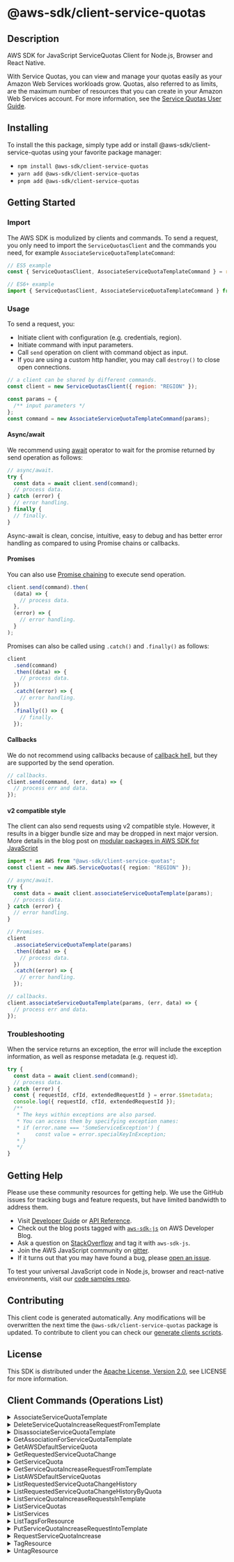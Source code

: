 <!-- generated file, do not edit directly -->

# @aws-sdk/client-service-quotas

## Description

AWS SDK for JavaScript ServiceQuotas Client for Node.js, Browser and React Native.

<p>With Service Quotas, you can view and manage your quotas easily as your Amazon Web Services workloads grow.
Quotas, also referred to as limits, are the maximum number of resources that you can
create in your Amazon Web Services account. For more information, see the <a href="https://docs.aws.amazon.com/servicequotas/latest/userguide/">Service Quotas User Guide</a>.</p>

## Installing

To install the this package, simply type add or install @aws-sdk/client-service-quotas
using your favorite package manager:

- `npm install @aws-sdk/client-service-quotas`
- `yarn add @aws-sdk/client-service-quotas`
- `pnpm add @aws-sdk/client-service-quotas`

## Getting Started

### Import

The AWS SDK is modulized by clients and commands.
To send a request, you only need to import the `ServiceQuotasClient` and
the commands you need, for example `AssociateServiceQuotaTemplateCommand`:

```js
// ES5 example
const { ServiceQuotasClient, AssociateServiceQuotaTemplateCommand } = require("@aws-sdk/client-service-quotas");
```

```ts
// ES6+ example
import { ServiceQuotasClient, AssociateServiceQuotaTemplateCommand } from "@aws-sdk/client-service-quotas";
```

### Usage

To send a request, you:

- Initiate client with configuration (e.g. credentials, region).
- Initiate command with input parameters.
- Call `send` operation on client with command object as input.
- If you are using a custom http handler, you may call `destroy()` to close open connections.

```js
// a client can be shared by different commands.
const client = new ServiceQuotasClient({ region: "REGION" });

const params = {
  /** input parameters */
};
const command = new AssociateServiceQuotaTemplateCommand(params);
```

#### Async/await

We recommend using [await](https://developer.mozilla.org/en-US/docs/Web/JavaScript/Reference/Operators/await)
operator to wait for the promise returned by send operation as follows:

```js
// async/await.
try {
  const data = await client.send(command);
  // process data.
} catch (error) {
  // error handling.
} finally {
  // finally.
}
```

Async-await is clean, concise, intuitive, easy to debug and has better error handling
as compared to using Promise chains or callbacks.

#### Promises

You can also use [Promise chaining](https://developer.mozilla.org/en-US/docs/Web/JavaScript/Guide/Using_promises#chaining)
to execute send operation.

```js
client.send(command).then(
  (data) => {
    // process data.
  },
  (error) => {
    // error handling.
  }
);
```

Promises can also be called using `.catch()` and `.finally()` as follows:

```js
client
  .send(command)
  .then((data) => {
    // process data.
  })
  .catch((error) => {
    // error handling.
  })
  .finally(() => {
    // finally.
  });
```

#### Callbacks

We do not recommend using callbacks because of [callback hell](http://callbackhell.com/),
but they are supported by the send operation.

```js
// callbacks.
client.send(command, (err, data) => {
  // process err and data.
});
```

#### v2 compatible style

The client can also send requests using v2 compatible style.
However, it results in a bigger bundle size and may be dropped in next major version. More details in the blog post
on [modular packages in AWS SDK for JavaScript](https://aws.amazon.com/blogs/developer/modular-packages-in-aws-sdk-for-javascript/)

```ts
import * as AWS from "@aws-sdk/client-service-quotas";
const client = new AWS.ServiceQuotas({ region: "REGION" });

// async/await.
try {
  const data = await client.associateServiceQuotaTemplate(params);
  // process data.
} catch (error) {
  // error handling.
}

// Promises.
client
  .associateServiceQuotaTemplate(params)
  .then((data) => {
    // process data.
  })
  .catch((error) => {
    // error handling.
  });

// callbacks.
client.associateServiceQuotaTemplate(params, (err, data) => {
  // process err and data.
});
```

### Troubleshooting

When the service returns an exception, the error will include the exception information,
as well as response metadata (e.g. request id).

```js
try {
  const data = await client.send(command);
  // process data.
} catch (error) {
  const { requestId, cfId, extendedRequestId } = error.$$metadata;
  console.log({ requestId, cfId, extendedRequestId });
  /**
   * The keys within exceptions are also parsed.
   * You can access them by specifying exception names:
   * if (error.name === 'SomeServiceException') {
   *     const value = error.specialKeyInException;
   * }
   */
}
```

## Getting Help

Please use these community resources for getting help.
We use the GitHub issues for tracking bugs and feature requests, but have limited bandwidth to address them.

- Visit [Developer Guide](https://docs.aws.amazon.com/sdk-for-javascript/v3/developer-guide/welcome.html)
  or [API Reference](https://docs.aws.amazon.com/AWSJavaScriptSDK/v3/latest/index.html).
- Check out the blog posts tagged with [`aws-sdk-js`](https://aws.amazon.com/blogs/developer/tag/aws-sdk-js/)
  on AWS Developer Blog.
- Ask a question on [StackOverflow](https://stackoverflow.com/questions/tagged/aws-sdk-js) and tag it with `aws-sdk-js`.
- Join the AWS JavaScript community on [gitter](https://gitter.im/aws/aws-sdk-js-v3).
- If it turns out that you may have found a bug, please [open an issue](https://github.com/aws/aws-sdk-js-v3/issues/new/choose).

To test your universal JavaScript code in Node.js, browser and react-native environments,
visit our [code samples repo](https://github.com/aws-samples/aws-sdk-js-tests).

## Contributing

This client code is generated automatically. Any modifications will be overwritten the next time the `@aws-sdk/client-service-quotas` package is updated.
To contribute to client you can check our [generate clients scripts](https://github.com/aws/aws-sdk-js-v3/tree/main/scripts/generate-clients).

## License

This SDK is distributed under the
[Apache License, Version 2.0](http://www.apache.org/licenses/LICENSE-2.0),
see LICENSE for more information.

## Client Commands (Operations List)

<details>
<summary>
AssociateServiceQuotaTemplate
</summary>

[Command API Reference](https://docs.aws.amazon.com/AWSJavaScriptSDK/v3/latest/clients/client-service-quotas/classes/associateservicequotatemplatecommand.html) / [Input](https://docs.aws.amazon.com/AWSJavaScriptSDK/v3/latest/clients/client-service-quotas/interfaces/associateservicequotatemplatecommandinput.html) / [Output](https://docs.aws.amazon.com/AWSJavaScriptSDK/v3/latest/clients/client-service-quotas/interfaces/associateservicequotatemplatecommandoutput.html)

</details>
<details>
<summary>
DeleteServiceQuotaIncreaseRequestFromTemplate
</summary>

[Command API Reference](https://docs.aws.amazon.com/AWSJavaScriptSDK/v3/latest/clients/client-service-quotas/classes/deleteservicequotaincreaserequestfromtemplatecommand.html) / [Input](https://docs.aws.amazon.com/AWSJavaScriptSDK/v3/latest/clients/client-service-quotas/interfaces/deleteservicequotaincreaserequestfromtemplatecommandinput.html) / [Output](https://docs.aws.amazon.com/AWSJavaScriptSDK/v3/latest/clients/client-service-quotas/interfaces/deleteservicequotaincreaserequestfromtemplatecommandoutput.html)

</details>
<details>
<summary>
DisassociateServiceQuotaTemplate
</summary>

[Command API Reference](https://docs.aws.amazon.com/AWSJavaScriptSDK/v3/latest/clients/client-service-quotas/classes/disassociateservicequotatemplatecommand.html) / [Input](https://docs.aws.amazon.com/AWSJavaScriptSDK/v3/latest/clients/client-service-quotas/interfaces/disassociateservicequotatemplatecommandinput.html) / [Output](https://docs.aws.amazon.com/AWSJavaScriptSDK/v3/latest/clients/client-service-quotas/interfaces/disassociateservicequotatemplatecommandoutput.html)

</details>
<details>
<summary>
GetAssociationForServiceQuotaTemplate
</summary>

[Command API Reference](https://docs.aws.amazon.com/AWSJavaScriptSDK/v3/latest/clients/client-service-quotas/classes/getassociationforservicequotatemplatecommand.html) / [Input](https://docs.aws.amazon.com/AWSJavaScriptSDK/v3/latest/clients/client-service-quotas/interfaces/getassociationforservicequotatemplatecommandinput.html) / [Output](https://docs.aws.amazon.com/AWSJavaScriptSDK/v3/latest/clients/client-service-quotas/interfaces/getassociationforservicequotatemplatecommandoutput.html)

</details>
<details>
<summary>
GetAWSDefaultServiceQuota
</summary>

[Command API Reference](https://docs.aws.amazon.com/AWSJavaScriptSDK/v3/latest/clients/client-service-quotas/classes/getawsdefaultservicequotacommand.html) / [Input](https://docs.aws.amazon.com/AWSJavaScriptSDK/v3/latest/clients/client-service-quotas/interfaces/getawsdefaultservicequotacommandinput.html) / [Output](https://docs.aws.amazon.com/AWSJavaScriptSDK/v3/latest/clients/client-service-quotas/interfaces/getawsdefaultservicequotacommandoutput.html)

</details>
<details>
<summary>
GetRequestedServiceQuotaChange
</summary>

[Command API Reference](https://docs.aws.amazon.com/AWSJavaScriptSDK/v3/latest/clients/client-service-quotas/classes/getrequestedservicequotachangecommand.html) / [Input](https://docs.aws.amazon.com/AWSJavaScriptSDK/v3/latest/clients/client-service-quotas/interfaces/getrequestedservicequotachangecommandinput.html) / [Output](https://docs.aws.amazon.com/AWSJavaScriptSDK/v3/latest/clients/client-service-quotas/interfaces/getrequestedservicequotachangecommandoutput.html)

</details>
<details>
<summary>
GetServiceQuota
</summary>

[Command API Reference](https://docs.aws.amazon.com/AWSJavaScriptSDK/v3/latest/clients/client-service-quotas/classes/getservicequotacommand.html) / [Input](https://docs.aws.amazon.com/AWSJavaScriptSDK/v3/latest/clients/client-service-quotas/interfaces/getservicequotacommandinput.html) / [Output](https://docs.aws.amazon.com/AWSJavaScriptSDK/v3/latest/clients/client-service-quotas/interfaces/getservicequotacommandoutput.html)

</details>
<details>
<summary>
GetServiceQuotaIncreaseRequestFromTemplate
</summary>

[Command API Reference](https://docs.aws.amazon.com/AWSJavaScriptSDK/v3/latest/clients/client-service-quotas/classes/getservicequotaincreaserequestfromtemplatecommand.html) / [Input](https://docs.aws.amazon.com/AWSJavaScriptSDK/v3/latest/clients/client-service-quotas/interfaces/getservicequotaincreaserequestfromtemplatecommandinput.html) / [Output](https://docs.aws.amazon.com/AWSJavaScriptSDK/v3/latest/clients/client-service-quotas/interfaces/getservicequotaincreaserequestfromtemplatecommandoutput.html)

</details>
<details>
<summary>
ListAWSDefaultServiceQuotas
</summary>

[Command API Reference](https://docs.aws.amazon.com/AWSJavaScriptSDK/v3/latest/clients/client-service-quotas/classes/listawsdefaultservicequotascommand.html) / [Input](https://docs.aws.amazon.com/AWSJavaScriptSDK/v3/latest/clients/client-service-quotas/interfaces/listawsdefaultservicequotascommandinput.html) / [Output](https://docs.aws.amazon.com/AWSJavaScriptSDK/v3/latest/clients/client-service-quotas/interfaces/listawsdefaultservicequotascommandoutput.html)

</details>
<details>
<summary>
ListRequestedServiceQuotaChangeHistory
</summary>

[Command API Reference](https://docs.aws.amazon.com/AWSJavaScriptSDK/v3/latest/clients/client-service-quotas/classes/listrequestedservicequotachangehistorycommand.html) / [Input](https://docs.aws.amazon.com/AWSJavaScriptSDK/v3/latest/clients/client-service-quotas/interfaces/listrequestedservicequotachangehistorycommandinput.html) / [Output](https://docs.aws.amazon.com/AWSJavaScriptSDK/v3/latest/clients/client-service-quotas/interfaces/listrequestedservicequotachangehistorycommandoutput.html)

</details>
<details>
<summary>
ListRequestedServiceQuotaChangeHistoryByQuota
</summary>

[Command API Reference](https://docs.aws.amazon.com/AWSJavaScriptSDK/v3/latest/clients/client-service-quotas/classes/listrequestedservicequotachangehistorybyquotacommand.html) / [Input](https://docs.aws.amazon.com/AWSJavaScriptSDK/v3/latest/clients/client-service-quotas/interfaces/listrequestedservicequotachangehistorybyquotacommandinput.html) / [Output](https://docs.aws.amazon.com/AWSJavaScriptSDK/v3/latest/clients/client-service-quotas/interfaces/listrequestedservicequotachangehistorybyquotacommandoutput.html)

</details>
<details>
<summary>
ListServiceQuotaIncreaseRequestsInTemplate
</summary>

[Command API Reference](https://docs.aws.amazon.com/AWSJavaScriptSDK/v3/latest/clients/client-service-quotas/classes/listservicequotaincreaserequestsintemplatecommand.html) / [Input](https://docs.aws.amazon.com/AWSJavaScriptSDK/v3/latest/clients/client-service-quotas/interfaces/listservicequotaincreaserequestsintemplatecommandinput.html) / [Output](https://docs.aws.amazon.com/AWSJavaScriptSDK/v3/latest/clients/client-service-quotas/interfaces/listservicequotaincreaserequestsintemplatecommandoutput.html)

</details>
<details>
<summary>
ListServiceQuotas
</summary>

[Command API Reference](https://docs.aws.amazon.com/AWSJavaScriptSDK/v3/latest/clients/client-service-quotas/classes/listservicequotascommand.html) / [Input](https://docs.aws.amazon.com/AWSJavaScriptSDK/v3/latest/clients/client-service-quotas/interfaces/listservicequotascommandinput.html) / [Output](https://docs.aws.amazon.com/AWSJavaScriptSDK/v3/latest/clients/client-service-quotas/interfaces/listservicequotascommandoutput.html)

</details>
<details>
<summary>
ListServices
</summary>

[Command API Reference](https://docs.aws.amazon.com/AWSJavaScriptSDK/v3/latest/clients/client-service-quotas/classes/listservicescommand.html) / [Input](https://docs.aws.amazon.com/AWSJavaScriptSDK/v3/latest/clients/client-service-quotas/interfaces/listservicescommandinput.html) / [Output](https://docs.aws.amazon.com/AWSJavaScriptSDK/v3/latest/clients/client-service-quotas/interfaces/listservicescommandoutput.html)

</details>
<details>
<summary>
ListTagsForResource
</summary>

[Command API Reference](https://docs.aws.amazon.com/AWSJavaScriptSDK/v3/latest/clients/client-service-quotas/classes/listtagsforresourcecommand.html) / [Input](https://docs.aws.amazon.com/AWSJavaScriptSDK/v3/latest/clients/client-service-quotas/interfaces/listtagsforresourcecommandinput.html) / [Output](https://docs.aws.amazon.com/AWSJavaScriptSDK/v3/latest/clients/client-service-quotas/interfaces/listtagsforresourcecommandoutput.html)

</details>
<details>
<summary>
PutServiceQuotaIncreaseRequestIntoTemplate
</summary>

[Command API Reference](https://docs.aws.amazon.com/AWSJavaScriptSDK/v3/latest/clients/client-service-quotas/classes/putservicequotaincreaserequestintotemplatecommand.html) / [Input](https://docs.aws.amazon.com/AWSJavaScriptSDK/v3/latest/clients/client-service-quotas/interfaces/putservicequotaincreaserequestintotemplatecommandinput.html) / [Output](https://docs.aws.amazon.com/AWSJavaScriptSDK/v3/latest/clients/client-service-quotas/interfaces/putservicequotaincreaserequestintotemplatecommandoutput.html)

</details>
<details>
<summary>
RequestServiceQuotaIncrease
</summary>

[Command API Reference](https://docs.aws.amazon.com/AWSJavaScriptSDK/v3/latest/clients/client-service-quotas/classes/requestservicequotaincreasecommand.html) / [Input](https://docs.aws.amazon.com/AWSJavaScriptSDK/v3/latest/clients/client-service-quotas/interfaces/requestservicequotaincreasecommandinput.html) / [Output](https://docs.aws.amazon.com/AWSJavaScriptSDK/v3/latest/clients/client-service-quotas/interfaces/requestservicequotaincreasecommandoutput.html)

</details>
<details>
<summary>
TagResource
</summary>

[Command API Reference](https://docs.aws.amazon.com/AWSJavaScriptSDK/v3/latest/clients/client-service-quotas/classes/tagresourcecommand.html) / [Input](https://docs.aws.amazon.com/AWSJavaScriptSDK/v3/latest/clients/client-service-quotas/interfaces/tagresourcecommandinput.html) / [Output](https://docs.aws.amazon.com/AWSJavaScriptSDK/v3/latest/clients/client-service-quotas/interfaces/tagresourcecommandoutput.html)

</details>
<details>
<summary>
UntagResource
</summary>

[Command API Reference](https://docs.aws.amazon.com/AWSJavaScriptSDK/v3/latest/clients/client-service-quotas/classes/untagresourcecommand.html) / [Input](https://docs.aws.amazon.com/AWSJavaScriptSDK/v3/latest/clients/client-service-quotas/interfaces/untagresourcecommandinput.html) / [Output](https://docs.aws.amazon.com/AWSJavaScriptSDK/v3/latest/clients/client-service-quotas/interfaces/untagresourcecommandoutput.html)

</details>
